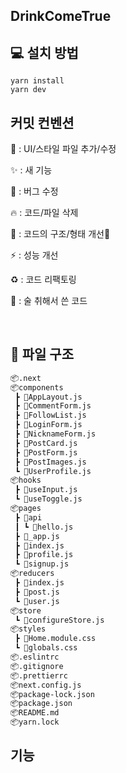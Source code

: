 

## DrinkComeTrue



## 💻 설치 방법

    yarn install
    yarn dev

## 커밋 컨벤션

💄 : UI/스타일 파일 추가/수정

✨ : 새 기능

🐞 : 버그 수정

🔥 : 코드/파일 삭제

🎨 : 코드의 구조/형태 개선🐞

⚡️ : 성능 개선

♻️ : 코드 리팩토링

🍺 : 술 취해서 쓴 코드

<br/>

## 📂 파일 구조
```bash
📦.next
📦components
 ┣ 📜AppLayout.js
 ┣ 📜CommentForm.js
 ┣ 📜FollowList.js
 ┣ 📜LoginForm.js
 ┣ 📜NicknameForm.js
 ┣ 📜PostCard.js
 ┣ 📜PostForm.js
 ┣ 📜PostImages.js
 ┗ 📜UserProfile.js
📦hooks
 ┣ 📜useInput.js
 ┗ 📜useToggle.js
📦pages
 ┣ 📂api
 ┃ ┗ 📜hello.js
 ┣ 📜_app.js
 ┣ 📜index.js
 ┣ 📜profile.js
 ┗ 📜signup.js
📦reducers
 ┣ 📜index.js
 ┣ 📜post.js
 ┗ 📜user.js
📦store
 ┗ 📜configureStore.js
📦styles
 ┣ 📜Home.module.css
 ┗ 📜globals.css
📦.eslintrc
📦.gitignore      
📦.prettierrc             
📦next.config.js      
📦package-lock.json
📦package.json     
📦README.md
📦yarn.lock     
 ```

## 기능

